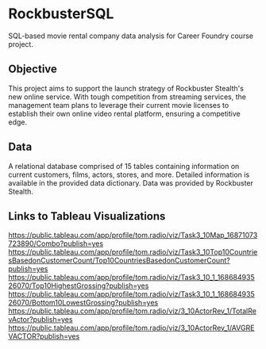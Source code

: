# RockbusterSQL
SQL-based movie rental company data analysis for Career Foundry course project.
## Objective
This project aims to support the launch strategy of Rockbuster Stealth's new online service. With tough competition from streaming services, the management team plans to leverage their current movie licenses to establish their own online video rental platform, ensuring a competitive edge.
## Data
A relational database comprised of 15 tables containing information on current customers, films, actors, stores, and more. Detailed information is available in the provided data dictionary. Data was provided by Rockbuster Stealth.
## Links to Tableau Visualizations
https://public.tableau.com/app/profile/tom.radio/viz/Task3_10Map_16871073723890/Combo?publish=yes
https://public.tableau.com/app/profile/tom.radio/viz/Task3_10Top10CountriesBasedonCustomerCount/Top10CountriesBasedonCustomerCount?publish=yes
https://public.tableau.com/app/profile/tom.radio/viz/Task3_10_1_16868493526070/Top10HighestGrossing?publish=yes
https://public.tableau.com/app/profile/tom.radio/viz/Task3_10_1_16868493526070/Bottom10LowestGrossing?publish=yes
https://public.tableau.com/app/profile/tom.radio/viz/3_10ActorRev_1/TotalRevActor?publish=yes
https://public.tableau.com/app/profile/tom.radio/viz/3_10ActorRev_1/AVGREVACTOR?publish=yes
